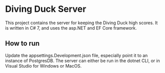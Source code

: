 # Diving Duck Server

This project contains the server for keeping the Diving Duck high scores. It is written in C# 7, and uses the asp.NET and EF Core framework.

## How to run

Update the appsettings.Development.json file, especially point it to an instance of PostgresDB. The server can either be run in the dotnet CLI, or in Visual Studio for Windows or MacOS.